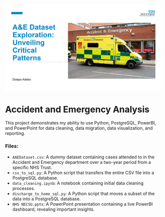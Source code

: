 ![header](header.png)

# Accident and Emergency Analysis

This project demonstrates my ability to use Python, PostgreSQL, PowerBI, and PowerPoint for data cleaning, data migration, data visualization, and reporting.

### Files:
- `AAEDataset.csv`: A dummy dataset containing cases attended to in the Accident and Emergency department over a two-year period from a specific NHS Trust.
- `csv_to_sql.py`: A Python script that transfers the entire CSV file into a PostgreSQL database.
- `data_cleaning.ipynb`: A notebook containing initial data cleaning processes.
- `discharge_to_home_sql.py`: A Python script that moves a subset of the data into a PostgreSQL database.
- `NHS NECSU.pptx`: A PowerPoint presentation containing a live PowerBI dashboard, revealing important insights.
